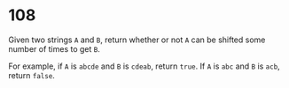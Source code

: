 [_metadata_:difficulty]:-  "Easy"
[_metadata_:asker]:-       "Google"
[_metadata_:tags]:-        "string"

# 108

Given two strings `A` and `B`, return whether or not `A` can be shifted some number of times to get `B`.

For example, if `A` is `abcde` and `B` is `cdeab`, return `true`. If `A` is `abc` and `B` is `acb`, return `false`.
